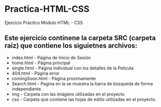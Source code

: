 # Practica-HTML-CSS
Ejercicio Práctico Módulo HTML - CSS


## Este ejercicio continene la carpeta SRC (carpeta raíz) que contiene los siguietnes archivos:


- index.html - Página de Inicio de Sesión
- home.html - Página principal
- single.html - Página individual con los detalles de la Película
- 404.html - Página error
- comingSoon.html - Página proximamente
- Search.html - Pagina en la se muestra la barra de búsqueda de forma independiente.
- img - Carpeta con las imágens utilizadas en el proyecto
- css - Carpeta que contiene las hojas de estilo utilizadas en el proyecto.
